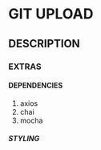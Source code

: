 # GIT UPLOAD

## DESCRIPTION

### EXTRAS

#### DEPENDENCIES

1. axios
2. chai
3. mocha

##### STYLING
